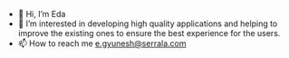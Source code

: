 - 👋 Hi, I’m Eda
- 👀 I’m interested in developing high quality applications and helping to improve the existing ones to ensure the best experience for the users. 
- 📫 How to reach me e.gyunesh@serrala.com

<!---
gunedaa/gunedaa is a ✨ special ✨ repository because its `README.md` (this file) appears on your GitHub profile.
You can click the Preview link to take a look at your changes.
--->
